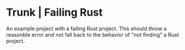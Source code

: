 Trunk | Failing Rust
=========================

An example project with a failing Rust project. This should throw a reasonble error and not fall back to the behavior
of "not finding" a Rust project.
